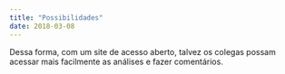 ```yaml
---
title: "Possibilidades"
date: 2018-03-08
---
```


Dessa forma, com um site de acesso aberto, talvez os colegas possam acessar mais facilmente as análises e fazer comentários.